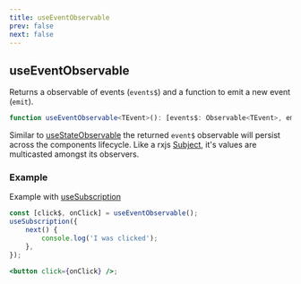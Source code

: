 ```yaml
---
title: useEventObservable
prev: false
next: false
---
```


## useEventObservable

Returns a observable of events (`events$`) and a function to emit a new event (`emit`).

```ts
function useEventObservable<TEvent>(): [events$: Observable<TEvent>, emit: Emit<TEvent>];
```

Similar to [useStateObservable](/api/hooks/use-state-observable) the returned `event$` observable will persist across the components lifecycle. Like a rxjs [Subject](https://rxjs.dev/api/index/class/Subject), it's values are multicasted amongst its observers.

### Example

Example with [useSubscription](/api/hooks/use-subscription)

```jsx
const [click$, onClick] = useEventObservable();
useSubscription({
	next() {
		console.log('I was clicked');
	},
});

<button click={onClick} />;
```
